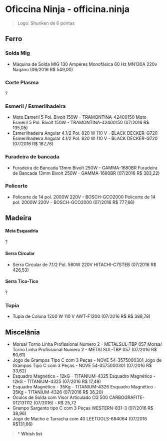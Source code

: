 # Oficcina Ninja - officina.ninja
> Logo: Shuriken de 6 pontas
## Ferro

### Solda Mig
- Máquina de Solda MIG 130 Ampéres Monofásica 60 Hz MN130A 220v Nagano (06/2016 R$ 549,00)

### Corte Plasma
?

### Esmeril / Esmerilhadeira
- Moto Esmeril 5 Pol. Bivolt 150W - TRAMONTINA-42400150	Moto Esmeril 5 Pol. Bivolt 150W - TRAMONTINA-42400150 (07/2016 R$ 135,05)
- Esmerilhadeira Angular 4.1/2 Pol. 820 W 110 V - BLACK DECKER-G720	Esmerilhadeira Angular 4.1/2 Pol. 820 W 110 V - BLACK DECKER-G720 (07/2016 R$ 187,78)

### Furadeira de bancada
- Furadeira de Bancada 13mm Bivolt 250W - GAMMA-1680BR	Furadeira de Bancada 13mm Bivolt 250W - GAMMA-1680BR (07/2016 R$ 383,22)

### Policorte
- Policorte de 14 pol. 2000W 220V - BOSCH-GCO2000	Policorte de 14 pol. 2000W 220V - BOSCH-GCO2000 (07/2016 R$ 777,66)

## Madeira
#### Meia Esquadria
?

#### Serra Circular
- Serra Circular de 7.1/2 Pol. 580W 220V HITACHI-C7STEB (07/2016 R$ 426,53)

#### Serra Tico-Tico
?

### Tupia
- Tupia de Coluna 1200 W 110 V AWT-F1200 (07/2016 R$ R$ 388,78)

##  Miscelânia
- Morsa/ Torno Linha Profissional Numero 2 - METALSUL-TBP 057	Morsa/ Torno Linha Profissional Numero 2 - METALSUL-TBP 057 (07/2016 R$ 60,61)
- Jogo de Grampos Tipo C com 3 Peças - NOVE 54-3575000301	Jogo de Grampos Tipo C com 3 Peças - NOVE 54-3575000301 (07/2016 R$ 33,62)
- Esquadro Magnético - 12kG - TITANIUM-4325	Esquadro Magnético - 12kG - TITANIUM-4325 (07/2016 R$ 17,49)
- Esquadro Magnético - 35Kg - TITANIUM-4326	Esquadro Magnético - 35Kg - TITANIUM-4326 (07/2016 R$ 36,20)
- Óculos de Solda com Visor Articulado CG 500 CARBOGRAFITE-012131112 (07/2016) - R$ 25,72
- Grampo Sargento tipo C com 3 Peças WESTERN-831-3 (07/2016 R$ 38,96)
- Jogo de Macho e Tarracha com 40 LEETOOLS-684064 (07/2016 R$131,66)

> \* **Whish list**
